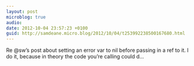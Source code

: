 ```yaml
---
layout: post
microblog: true
audio: 
date: 2012-10-04 23:57:23 +0100
guid: http://samdeane.micro.blog/2012/10/04/t253992238500167680.html
---
```

Re @sw’s post about setting an error var to nil before passing in a ref to it. I do it, because in theory the code you’re calling could d...
